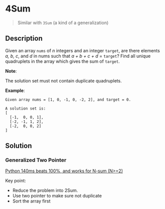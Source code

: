 # 4Sum

> Similar with `3Sum` (a kind of a generalization)

## Description

Given an array `nums` of *n* integers and an integer `target`, are there elements *a, b, c*, and *d* in nums such that *a + b + c + d* = `target`? Find all unique quadruplets in the array which gives the sum of `target`.

**Note**:

The solution set must not contain duplicate quadruplets.

**Example**:

```
Given array nums = [1, 0, -1, 0, -2, 2], and target = 0.

A solution set is:
[
  [-1,  0, 0, 1],
  [-2, -1, 1, 2],
  [-2,  0, 0, 2]
]
```

## Solution

### Generalized Two Pointer

[Python 140ms beats 100%, and works for N-sum (N>=2)](https://leetcode.com/problems/4sum/discuss/8545/Python-140ms-beats-100-and-works-for-N-sum-(Ngreater2))

Key point:

* Reduce the problem into 2Sum.
* Use two pointer to make sure not duplicate
* Sort the array first
